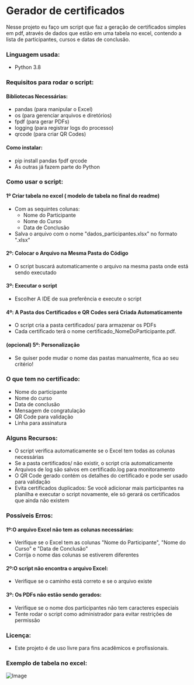 # Gerador de certificados
 Nesse projeto eu faço um script que faz a geração de certificados simples em pdf, através de dados que estão em uma tabela no excel, contendo a lista de participantes, cursos e datas de conclusão.
 ### Linguagem usada:
 + Python 3.8
### Requisitos para rodar o script:
#### Bibliotecas Necessárias:
+ pandas (para manipular o Excel)
+ os (para gerenciar arquivos e diretórios)
+ fpdf (para gerar PDFs)
+ logging (para registrar logs do processo)
+ qrcode (para criar QR Codes)
#### Como instalar:
+ pip install pandas fpdf qrcode
+ Ás outras já fazem parte do Python
### Como usar o script:
#### 1º Criar tabela no excel ( modelo de tabela no final do readme)
+ Com as sequintes colunas:
   + Nome do Participante
   + Nome do Curso
   + Data de Conclusão
+ Salva o arquivo com o nome "dados_participantes.xlsx" no formato ".xlsx"
#### 2º: Colocar o Arquivo na Mesma Pasta do Código
+ O script buscará automaticamente o arquivo na mesma pasta onde está sendo executado
 #### 3º: Executar o script
+ Escolher A IDE de sua preferência e execute o script
#### 4º: A Pasta dos Certificados e QR Codes será Criada Automaticamente
+ O script cria a pasta certificados/ para armazenar os PDFs
+ Cada certificado terá o nome certificado_NomeDoParticipante.pdf.
#### (opcional) 5º: Personalização
+ Se quiser pode mudar o nome das pastas manualmente, fica ao seu critério!
### O que tem no certificado:
+ Nome do participante
+  Nome do curso
+  Data de conclusão
+  Mensagem de congratulação
+  QR Code para validação
+  Linha para assinatura
### Alguns Recursos:
+ O script verifica automaticamente se o Excel tem todas as colunas necessárias
+ Se a pasta certificados/ não existir, o script cria automaticamente
+ Arquivos de log são salvos em certificado.log para monitoramento
+ O QR Code gerado contém os detalhes do certificado e pode ser usado para validação
+ Evita certificados duplicados: Se você adicionar mais participantes na planilha e executar o script novamente, ele só gerará os certificados que ainda não existem
### Possíveis Erros:
#### 1º:O arquivo Excel não tem as colunas necessárias:
+ Verifique se o Excel tem as colunas "Nome do Participante", "Nome do Curso" e "Data de Conclusão"
+ Corrija o nome das colunas se estiverem diferentes
#### 2º:O script não encontra o arquivo Excel:
+ Verifique se o caminho está correto e se o arquivo existe
#### 3º: Os PDFs não estão sendo gerados:
+ Verifique se o nome dos participantes não tem caracteres especiais
+ Tente rodar o script como administrador para evitar restrições de permissão
### Licença:
+ Este projeto é de uso livre para fins acadêmicos e profissionais.
### Exemplo de tabela no excel:
![Image](https://github.com/user-attachments/assets/c30d6f4c-6f1a-4d32-8f61-20671df9e27f)



 
 
 
